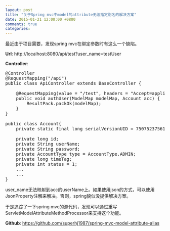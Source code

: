 ```yaml
---
layout: post
title: "关于Spring mvc中model的attribute无法指定别名的解决方案"
date: 2015-01-21 12:00:00 +0800
comments: true
categories: 
---
```


最近由于项目需要，发现spring mvc在绑定参数时有这么一个缺陷。
  
**Url**: http://localhost:8080/api/test?user_name=testUser  

**Controller**:   
<pre>
@Controller
@RequestMapping("/api")
public class ApiController extends BaseController {

    @RequestMapping(value = "/test", headers = "Accept=application/json")
    public void authUser(ModelMap modelMap, Account acc) {
        ResultPack.packOk(modelMap);
    }
}

public class Account{
    private static final long serialVersionUID = 750752375611621980L;

    private long id;
    private String userName;
    private String password;
    private AccountType type = AccountType.ADMIN;
    private long timeTag;
    private int status = 1;
    ...
    ...
}
</pre>

user_name无法映射到acc的userName上。如果使用json的方式，可以使用JsonProperty注解来解决。否则，spring貌似没提供解决方案。

于是追踪了一下spring mvc的源代码，发现可以通过重写ServletModelAttributeMethodProcessor来支持这个功能。  

**Github**:  https://github.com/superhj1987/spring-mvc-model-attribute-alias